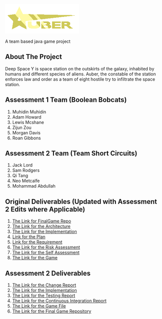 ![The logo for the game !](/Logo/Logo.png)

A team based java game project


## About The Project
Deep Space Y is space station on the outskirts of the galaxy, inhabited by humans and different species of aliens. Auber, the constable of the station enforces law and order as a team of eight hostile try to infiltrate the space station.
## Assessment 1 Team (Boolean Bobcats)
1. Muhidin Muhidin
2. Adam Howard
3. Lewis Mcshane
4. Zijun Zou
5. Morgan Davis
6. Roan Gibbons

## Assessment 2 Team (Team Short Circuits)

1. Jack Lord
2. Sam Rodgers
3. Qi Tang
4. Neo Metcalfe
5. Mohammad Abdullah

## Original Deliverables (Updated with Assessment 2 Edits where Applicable)
1. [The Link for FinalGame Repo](https://github.com/muhidinmo/Eng1_Boolean_Bobcats/tree/FinalGame/TestGame)
2. [The Link for the Architecture](https://github.com/muhidinmo/Eng1_Boolean_Bobcats/blob/FinalGame/deliverables/Arch1.pdf)
3. [The Link for the Implementation](https://github.com/muhidinmo/Eng1_Boolean_Bobcats/blob/FinalGame/deliverables/Impl1.pdf)
4. [Link for the Plan](https://github.com/muhidinmo/Eng1_Boolean_Bobcats/blob/FinalGame/deliverables/Plan1.pdf)
5. [Link for the Requirement](https://github.com/muhidinmo/Eng1_Boolean_Bobcats/blob/FinalGame/deliverables/Req1.pdf)
6. [The Link for the Risk Assessment](https://github.com/muhidinmo/Eng1_Boolean_Bobcats/blob/FinalGame/deliverables/Risk1.pdf)
7. [The Link for the Self Assessment](https://github.com/muhidinmo/Eng1_Boolean_Bobcats/blob/FinalGame/deliverables/SelfAss1.pdf)
8. [The Link for the Game](https://github.com/muhidinmo/Eng1_Boolean_Bobcats/tree/FinalGame/deliverables/Game)

## Assessment 2 Deliverables

1. [The Link for the Change Report](placeholder)
2. [The Link for the Implementation](placeholder)
3. [The Link for the Testing Report](placeholder)
4. [The Link for the Continuous Integration Report](placeholder)
5. [The Link for the Game File](placeholder)
6. [The Link for the Final Game Repository](placeholder)


